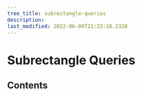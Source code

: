 ```yaml
---
tree_title: subrectangle-queries
description: 
last_modified: 2022-06-09T21:23:28.2328
---
```


# Subrectangle Queries

## Contents
